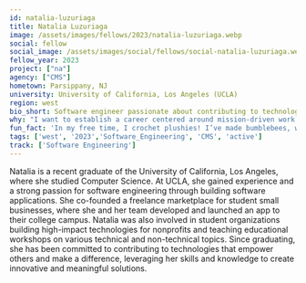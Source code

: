 ```yaml
---
id: natalia-luzuriaga
title: Natalia Luzuriaga
image: /assets/images/fellows/2023/natalia-luzuriaga.webp
social: fellow
social_image: /assets/images/social/fellows/social-natalia-luzuriaga.webp
fellow_year: 2023
project: ["na"]
agency: ["CMS"]
hometown: Parsippany, NJ
university: University of California, Los Angeles (UCLA)
region: west
bio_short: Software engineer passionate about contributing to technologies that empower others
why: "I want to establish a career centered around mission-driven work and developing tech for social good. With so much digital innovation currently happening within government, it is an exciting time to join the public sector and be a part of the U.S. Digital Corps, which offers me the opportunity to work on projects that improve access and the user experience of government services while challenging me to grow professionally along the way."
fun_fact: 'In my free time, I crochet plushies! I’ve made bumblebees, whales, jellyfish, and many more.'
tags: ['west', '2023','Software_Engineering', 'CMS', 'active']
track: ['Software Engineering']
---
```


Natalia is a recent graduate of the University of California, Los Angeles, where she studied Computer Science. At UCLA, she gained experience and a strong passion for software engineering through building software applications. She co-founded a freelance marketplace for student small businesses, where she and her team developed and launched an app to their college campus. Natalia was also involved in student organizations building high-impact technologies for nonprofits and teaching educational workshops on various technical and non-technical topics. Since graduating, she has been committed to contributing to technologies that empower others and make a difference, leveraging her skills and knowledge to create innovative and meaningful solutions.
